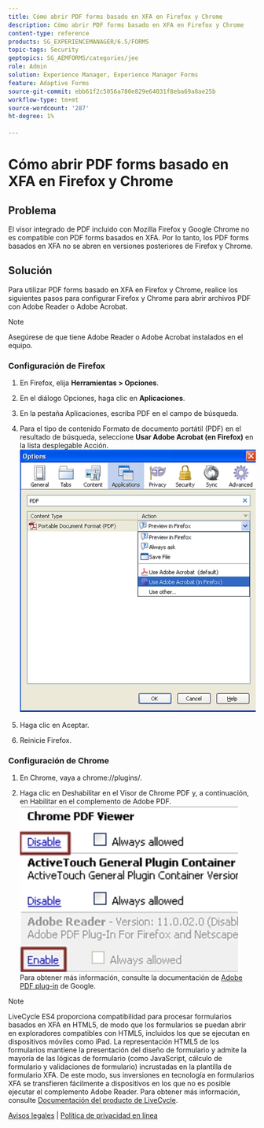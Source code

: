```yaml
---
title: Cómo abrir PDF forms basado en XFA en Firefox y Chrome
description: Cómo abrir PDF forms basado en XFA en Firefox y Chrome
content-type: reference
products: SG_EXPERIENCEMANAGER/6.5/FORMS
topic-tags: Security
geptopics: SG_AEMFORMS/categories/jee
role: Admin
solution: Experience Manager, Experience Manager Forms
feature: Adaptive Forms
source-git-commit: ebb61f2c5056a780e829e64031f8eba69a8ae25b
workflow-type: tm+mt
source-wordcount: '287'
ht-degree: 1%

---
```


# Cómo abrir PDF forms basado en XFA en Firefox y Chrome

## Problema

El visor integrado de PDF incluido con Mozilla Firefox y Google Chrome no es compatible con PDF forms basados en XFA. Por lo tanto, los PDF forms basados en XFA no se abren en versiones posteriores de Firefox y Chrome.

## Solución

Para utilizar PDF forms basado en XFA en Firefox y Chrome, realice los siguientes pasos para configurar Firefox y Chrome para abrir archivos PDF con Adobe Reader o Adobe Acrobat.

>[!NOTE]
> 
> Asegúrese de que tiene Adobe Reader o Adobe Acrobat instalados en el equipo.

### Configuración de Firefox

1. En Firefox, elija **Herramientas > Opciones**.

1. En el diálogo Opciones, haga clic en **Aplicaciones**.

1. En la pestaña Aplicaciones, escriba PDF en el campo de búsqueda.

1. Para el tipo de contenido Formato de documento portátil (PDF) en el resultado de búsqueda, seleccione **Usar Adobe Acrobat (en Firefox)** en la lista desplegable Acción.
   ![use-adobe-acrobat](/help/forms/using/assets/use-adobe-acrobat.png)
1. Haga clic en Aceptar.

1. Reinicie Firefox.

### Configuración de Chrome

1. En Chrome, vaya a chrome://plugins/.

1. Haga clic en Deshabilitar en el Visor de Chrome PDF y, a continuación, en Habilitar en el complemento de Adobe PDF.
   ![chrome-pdf-viewer](/help/forms/using/assets/chrome-image.png)
Para obtener más información, consulte la documentación de [Adobe PDF plug-in](https://support.google.com/chrome/?hl=en&amp;visit_id=638803785294106945-2276548125&amp;rd=4&amp;topic=3421431#topic=7439538) de Google.

>[!NOTE]
> 
> LiveCycle ES4 proporciona compatibilidad para procesar formularios basados en XFA en HTML5, de modo que los formularios se puedan abrir en exploradores compatibles con HTML5, incluidos los que se ejecutan en dispositivos móviles como iPad. La representación HTML5 de los formularios mantiene la presentación del diseño de formulario y admite la mayoría de las lógicas de formulario (como JavaScript, cálculo de formulario y validaciones de formulario) incrustadas en la plantilla de formulario XFA. De este modo, sus inversiones en tecnología en formularios XFA se transfieren fácilmente a dispositivos en los que no es posible ejecutar el complemento Adobe Reader.
>Para obtener más información, consulte [Documentación del producto de LiveCycle](https://business.adobe.com/products/experience-manager/forms/aem-forms.html).

[Avisos legales](https://chl-author-preview.corp.adobe.com/content/help/en/legal/legal-notices.html)    |    [Política de privacidad en línea](https://www.adobe.com/es/privacy.html)